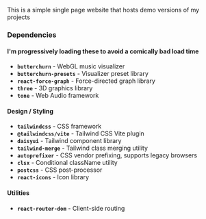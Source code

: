 This is a simple single page website that hosts demo versions of my projects

### Dependencies 
#### I'm progressively loading these to avoid a comically bad load time 
- **`butterchurn`** - WebGL music visualizer
- **`butterchurn-presets`** - Visualizer preset library
- **`react-force-graph`** - Force-directed graph library
- **`three`** - 3D graphics library
- **`tone`** - Web Audio framework
#### Design / Styling
- **`tailwindcss`** - CSS framework
- **`@tailwindcss/vite`** - Tailwind CSS Vite plugin
- **`daisyui`** - Tailwind component library
- **`tailwind-merge`** - Tailwind class merging utility
- **`autoprefixer`** - CSS vendor prefixing, supports legacy browsers 
- **`clsx`** - Conditional className utility
- **`postcss`** - CSS post-processor
- **`react-icons`** - Icon library
#### Utilities 
- **`react-router-dom`** - Client-side routing 


